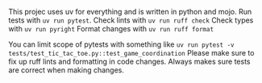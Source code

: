 This projec uses uv for everything and is written in python and mojo.
Run tests with `uv run pytest`.
Check lints with `uv run ruff check`
Check types with `uv run pyright`
Format changes with `uv run ruff format`

You can limit scope of pytests with something like `uv run pytest -v tests/test_tic_tac_toe.py::test_game_coordination`
Please make sure to fix up ruff lints and formatting in code changes.
Always makes sure tests are correct when making changes.
